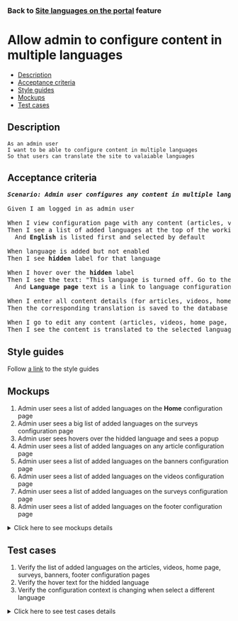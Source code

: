 ### Back to [Site languages on the portal](../../README.md) feature

# Allow admin to configure content in multiple languages

- [Description](#description)
- [Acceptance criteria](#acceptance-criteria)
- [Style guides](#style-guides)
- [Mockups](#mockups)
- [Test cases](#test-cases)

## Description

    As an admin user
    I want to be able to configure content in multiple languages
    So that users can translate the site to valaiable languages

## Acceptance criteria

<pre>
<b><i>Scenario: Admin user configures any content in multiple languages</i></b>

Given I am logged in as admin user

When I view configuration page with any content (articles, videos, home page, surveys, banners, footer)
Then I see a list of added languages at the top of the working area (They are configured on the <b>Site languages</b> tab)
  And <b>English</b> is listed first and selected by default

When language is added but not enabled
Then I see <b>hidden</b> label for that language

When I hover over the <b>hidden</b> label
Then I see the text: "This language is turned off. Go to the <b>Language page</b> to turn it on"
  And <b>Language page</b> text is a link to language configuration page

When I enter all content details (for articles, videos, home page, surveys, banners, footer) and click <b>Save</b>
Then the corresponding translation is saved to the database

When I go to edit any content (articles, videos, home page, surveys, banners, footer) and switch between different languages
Then I see the content is translated to the selected language
</pre>

## Style guides

Follow [a link](https://www.figma.com/proto/0zkkf5WC77OSpvyD6YXpFE/Style-guides?page-id=0%3A1&node-id=19%3A5368&viewport=266%2C48%2C0.54&scaling=min-zoom&starting-point-node-id=19%3A5368) to the style guides

## Mockups

1. Admin user sees a list of added languages on the <b>Home</b> configuration page
2. Admin user sees a big list of added languages on the surveys configuration page
3. Admin user sees hovers over the hidded language and sees a popup
4. Admin user sees a list of added languages on any article configuration page
5. Admin user sees a list of added languages on the banners configuration page
6. Admin user sees a list of added languages on the videos configuration page
7. Admin user sees a list of added languages on the surveys configuration page
8. Admin user sees a list of added languages on the footer configuration page

<details>
  <summary>Click here to see mockups details</summary>

**1. Admin user sees a list of added languages on the <b>Home</b> configuration page:**

![Admin user sees a list of added languages on the <b>Home</b> configuration page](/sports_hub_portal/web_application_features/site_languages/images/list_of_languages_home_page.png)

**2. Admin user sees a big list of added languages on the surveys configuration page:**

![Admin user sees a big list of added languages on the surveys configuration page](/sports_hub_portal/web_application_features/site_languages/images/lots_of_languages.png)

**3. Admin user sees hovers over the hidded language and sees a popup:**

![Admin user sees hovers over the hidded language and sees a popup](/sports_hub_portal/web_application_features/site_languages/images/hover_over_hidden_language.png)

**4. Admin user sees a list of added languages on any article configuration page:**

![Admin user sees a list of added languages on any article configuration page](/sports_hub_portal/web_application_features/site_languages/images/list_of_languages_articles_page.png)

**5. Admin user sees a list of added languages on the banners configuration page:**

![Admin user sees a list of added languages on the banners configuration page](/sports_hub_portal/web_application_features/site_languages/images/list_of_languages_banners_page.png)

**6. Admin user sees a list of added languages on the videos configuration page:**

![Admin user sees a list of added languages on the videos configuration page](/sports_hub_portal/web_application_features/site_languages/images/list_of_languages_videos_page.png)

**7. Admin user sees a list of added languages on the surveys configuration page:**

![Admin user sees a list of added languages on the surveys configuration page](/sports_hub_portal/web_application_features/site_languages/images/list_of_languages_surveys_page.png)

**8. Admin user sees a list of added languages on the footer configuration page:**

![Admin user sees a list of added languages on the footer configuration page](/sports_hub_portal/web_application_features/site_languages/images/list_of_languages_footer_page.png)

</details>

## Test cases

1. Verify the list of added languages on the articles, videos, home page, surveys, banners, footer configuration pages
2. Verify the hover text for the hidded language
3. Verify the configuration context is changing when select a different language

<details>
  <summary>Click here to see test cases details</summary>

### **#1. Verify the list of added languages on the articles, videos, home page, surveys, banners, footer configuration pages**

|Preconditions|Steps|Expected result
--------------|-----|----------
|- Go to the Sports Hub home page</br>- Admin configured the <b>French</b> language to be shown and <b>German</b> to be hidden</br>|1) Examine the context of the articles, videos, home page, surveys, banners, footer configuration pages|1) The list of added languages <b>EN, DE, FR</b> is rendeed at the top of the working area. <b>English</b> language is selected by default|

### **#2. Verify the hover text for the hidded language**

|Preconditions|Steps|Expected result
--------------|-----|----------
|- Go to the Sports Hub home page</br>- Admin configured the <b>German</b> language to be hidden</br>|1) Hover over the hidden language|1) The popup with the valid text appear|

### **#3. Verify the configuration context is changing when select a different language**

|Preconditions|Steps|Expected result
--------------|-----|----------
|- Go to the Sports Hub home page</br>- Admin configured the <b>French</b> language to be shown|1) Switch between <b>EN</b> and <b>FR</b>|1) The content form is translated into a selected language|
</details>
